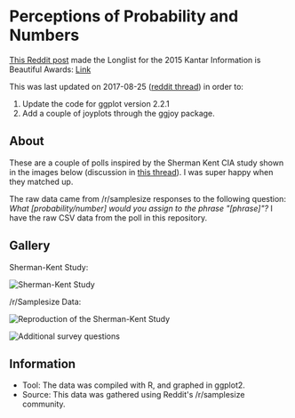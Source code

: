 # Perceptions of Probability and Numbers

[This Reddit post](https://www.reddit.com/r/dataisbeautiful/comments/3hi7ul/oc_what_someone_interprets_when_you_say_probably/) made the Longlist for the 2015 Kantar Information is Beautiful Awards: [Link](http://www.informationisbeautifulawards.com/showcase/818-perceptions-of-probability)

This was last updated on 2017-08-25 ([reddit thread](https://www.reddit.com/r/dataisbeautiful/comments/6vythg/i_redid_my_perceptions_of_probability_and_numbers/)) in order to:

1. Update the code for ggplot version 2.2.1
2. Add a couple of joyplots through the ggjoy package.

## About

These are a couple of polls inspired by the Sherman Kent CIA study shown in the images below (discussion in [this thread](https://np.reddit.com/r/dataisbeautiful/comments/3gmj6h/probable_is_a_vague_word_but_this_image_helps_ive/ctzgwhm)). I was super happy when they matched up.

The raw data came from /r/samplesize responses to the following question: *What [probability/number] would you assign to the phrase "[phrase]"?* I have the raw CSV data from the poll in this repository.

## Gallery

Sherman-Kent Study:

![Sherman-Kent Study](https://www.cia.gov/library/center-for-the-study-of-intelligence/csi-publications/books-and-monographs/psychology-of-intelligence-analysis/fig18.gif/image.gif)

/r/Samplesize Data:

![Reproduction of the Sherman-Kent Study](https://raw.githubusercontent.com/zonination/perceptions/master/plot1.png)

![Additional survey questions](https://raw.githubusercontent.com/zonination/perceptions/master/plot2.png)

## Information

* Tool: The data was compiled with R, and graphed in ggplot2.
* Source: This data was gathered using Reddit's /r/samplesize community.
